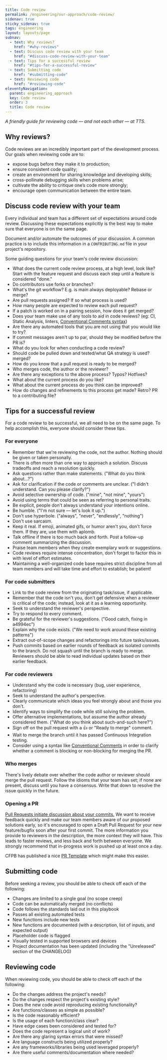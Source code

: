 ```yaml
---
title: Code review
permalink: /engineering/our-approach/code-review/
sidenav: true
sticky_sidenav: true
tags: engineering
layout: layouts/page
subnav:
  - text: Why reviews?
    href: "#why-reviews"
  - text: Discuss code review with your team
    href: "#discuss-code-review-with-your-team"
  - text: Tips for a successful review
    href: "#tips-for-a-successful-review"
  - text: Submitting code
    href: "#submitting-code"
  - text: Reviewing code
    href: "#reviewing-code"
eleventyNavigation: 
  parent: engineering_approach
  key: Code review
  order: 3
  title: Code review
---
```


_A friendly guide for reviewing code — and not each other — at TTS._

## Why reviews?

Code reviews are an incredibly important part of the development process. Our
goals when reviewing code are to:

- expose bugs before they make it to production;
- ensure consistent code quality;
- create an environment for sharing knowledge and developing skills;
- cross-pollinate debugging skills when problems arise;
- cultivate the ability to critique one’s code more strongly;
- encourage open communication between the entire team.

## Discuss code review with your team

Every individual and team has a different set of expectations around code
review. Discussing these expectations explicitly is the best way to make sure
that everyone is on the same page.

Document and/or automate the outcomes of your discussion. A common practice
is to include this information in a `CONTRIBUTING.md` file in your project's
repository.

Some guiding questions for your team's code review discussion:

- What does the current code review process, at a high level, look like? Start
  with the feature request and discuss each step until a feature is considered
  "done."
- Do contributors use forks or branches?
- What's the git workflow? E.g. is main always deployable? Rebase or merge?
- Are pull requests assigned? If so what process is used?
- How many people are expected to review each pull request?
- If a patch is worked on in a pairing session, how does it get merged?
- Does your team make use of any tools to aid in code reviews? (eg: CI, Static
  Analysis, linters, [Conventional Comments syntax](https://conventionalcomments.org/))
- Are there any automated tools that you are not using that you would like to try?
- If commit messages aren't up to par, should they be modified before the PR is?
- What do you look for when conducting a code review?
- Should code be pulled down and tested/what QA strategy is used?
  merged?
- How do you know that a pull request is ready to be merged?
- Who merges code, the author or the reviewer?
- Are there any exceptions to the above process? Typos? Hotfixes?
- What about the current process do you like?
- What about the current process do you think can be improved?
- How do changes and refinements to this process get made? Retro? PR to a
  contributing file?

## Tips for a successful review

For a code review to be successful, we all need to be on the same page. To help
accomplish this, everyone should consider these tips.

### For everyone

- Remember that we're reviewing the code, not the author. Nothing should be
  given or taken personally.
- There is often more than one way to approach a solution. Discuss tradeoffs
  and reach a resolution quickly.
- Ask questions rather than make statements. ("What do you think about...?")
- Ask for clarification if the code or comments are unclear. ("I didn't
  understand. Can you please clarify?")
- Avoid selective ownership of code. ("mine", "not mine", "yours")
- Avoid using terms that could be seen as referring to personal traits.
- Be explicit, people don't always understand your intentions online.
- Be humble. ("I'm not sure — let's look it up.")
- Don't use hyperbole. ("always", "never", "endlessly", "nothing")
- Don't use sarcasm.
- Keep it real. If emoji, animated gifs, or humor aren't you, don't force them.
  If they are, use them with aplomb.
- Talk offline if there is too much back and forth. Post a follow-up comment
  summarizing the discussion.
- Praise team members when they create exemplary work or suggestions.
- Code reviews require intense concentration, don't forget to factor this in
  with level of effort estimates.
- Maintaining a well-organized code base requires strict discipline from all
  team members and will take time and effort to establish; be patient!

### For code submitters

- Link to the code review from the originating task/issue, if applicable.
- Remember that the code isn't you, don't get defensive when a reviewer is
  critical of the code; instead, look at it as a learning opportunity.
- Seek to understand the reviewer's perspective.
- Try to respond to every comment.
- Be grateful for the reviewer's suggestions. ("Good catch, fixing in a4994ec")
- Explain why the code exists. ("We need to work around these existing
  patterns")
- Extract out-of-scope changes and refactorings into future tasks/issues.
- Push commits based on earlier rounds of feedback as isolated commits to the
  branch. Do not squash until the branch is ready to merge. Reviewers should be
  able to read individual updates based on their earlier feedback.

### For code reviewers

- Understand why the code is necessary (bug, user experience, refactoring)
- Seek to understand the author's perspective.
- Clearly communicate which ideas you feel strongly about and those you don't.
- Identify ways to simplify the code while still solving the problem.
- Offer alternative implementations, but assume the author already considered
  them. ("What do you think about such-and-such here?")
- Sign off on the pull request with a :thumbsup: or "Ready to merge" comment.
- Wait to merge the branch until it has passed Continuous Integration testing.
- Consider using a syntax like [Conventional Comments](https://conventionalcomments.org/) in order to clarify whether a comment is blocking or non-blocking for merging the PR.

### Who merges

There's lively debate over whether the code author or reviewer should merge
the pull request. Follow the idioms that your team has set; if none are
present, discuss until you have a consensus. Write that down to resolve the
issue quickly in the future.

### Opening a PR

[Pull Requests initiate discussion about your
commits.](https://guides.github.com/introduction/flow/)
We want to receive feedback quickly and make our team members aware of our
proposed solutions early, so it's encouraged to open a Draft Pull Request for
your new feature/bugfix soon after your first commit. The more information you provide to reviewers in the
description, the more context they will have. This leads to faster reviews,
and less back and forth between everyone.
We strongly recommend that in-progress work is pushed up at least once a day.

CFPB has published a nice [PR Template](https://github.com/cfpb/development/blob/main/.github/PULL_REQUEST_TEMPLATE.md)
which might make this easier.

## Submitting code

Before seeking a review, you should be able to check off each of the following:

- Changes are limited to a single goal (no scope creep)
- Code can be automatically merged (no conflicts)
- Code follows the standards laid out in this playbook
- Passes all existing automated tests
- New functions include new tests
- New functions are documented (with a description, list of inputs, and expected output)
- Placeholder code is flagged
- Visually tested in supported browsers and devices
- Project documentation has been updated (including the "Unreleased" section of the CHANGELOG)

## Reviewing code

When reviewing code, you should be able to check off each of the following:

- Do the changes address the project's needs?
- Do the changes respect the project's existing style?
- Does the new code avoid reproducing existing functionality?
- Are functions/classes as simple as possible?
- Is the code reasonably efficient?
- Is the usage of each function/class clear?
- Have edge cases been considered and tested for?
- Does the code represent a logical unit of work?
- Are there any glaring syntax errors that were missed?
- Are language constructs being utilized properly?
- Are any frameworks/libraries being used leveraged properly?
- Are there useful comments/documentation where needed?

